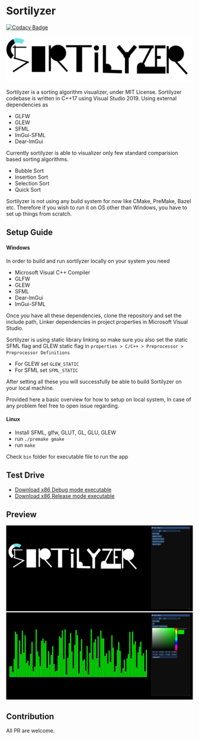 # Sortilyzer

[![Codacy Badge](https://api.codacy.com/project/badge/Grade/f0641ec098fe4c33878783fcd70aca65)](https://app.codacy.com/gh/ayaankhan98/Sortilyzer?utm_source=github.com&utm_medium=referral&utm_content=ayaankhan98/Sortilyzer&utm_campaign=Badge_Grade_Settings)

<p align="center">
  <img src="./Sortilyzer/assets/log-trans.png"></img>
</p>

Sortilyzer is a sorting algorithm visualizer, under MIT License. Sortilyzer codebase is written in C++17 using Visual Studio 2019. Using external dependencies as
- GLFW
- GLEW
- SFML
- ImGui-SFML
- Dear-ImGui

Currently sortilyzer is able to visualizer only few standard comparision based sorting algorithms.
- Bubble Sort
- Insertion Sort
- Selection Sort
- Quick Sort

Sortilyzer is not using any build system for now like CMake, PreMake, Bazel etc. Therefore if you wish to run it on OS other than Windows, you have to set up things from scratch.

## Setup Guide
#### Windows
In order to build and run sortilyzer locally on your system you need
- Microsoft Visual C++ Compiler
- GLFW
- GLEW
- SFML
- Dear-ImGui
- ImGui-SFML

Once you have all these dependencies, clone the repository and set the include path, Linker dependencies in project properties in Microsoft Visual Studio.

Sortilyzer is using static library linking so make sure you also set the static SFML flag and GLEW static flag in `properties > C/C++ > Preprocessor > Preprocessor Definitions`
- For GLEW set `GLEW_STATIC`
- For SFML set `SFML_STATIC`

After setting all these you will successfully be able to build Sortilyzer on your local machine.

Provided here a basic overview for how to setup on local system, In case of any problem feel free to open issue regarding.

#### Linux
- Install SFML, glfw, GLUT, GL, GLU, GLEW
- run `./premake gmake`
- run `make`

Check `bin` folder for executable file to run the app

## Test Drive
- [Download x86 Debug mode executable](https://github.com/ayaankhan98/Sortilyzer/releases/download/1.0.0/Sortilyzer-x86-debug.exe)
- [Download x86 Release mode executable](https://github.com/ayaankhan98/Sortilyzer/releases/download/1.0.0/Sortilyzer-x86-Release.exe)

## Preview
<img src="https://github.com/ayaankhan98/Sortilyzer/blob/master/Preview/1.JPG">
<br/>
<img src="https://github.com/ayaankhan98/Sortilyzer/blob/master/Preview/2.JPG">


## Contribution

All PR are welcome.
